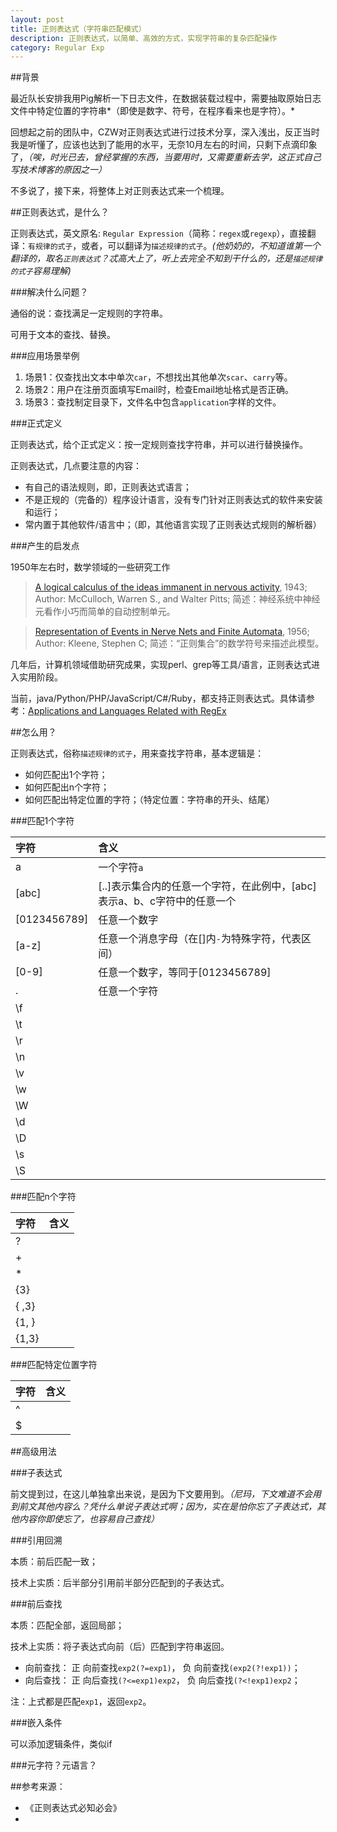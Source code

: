 ```yaml
---
layout: post
title: 正则表达式（字符串匹配模式）
description: 正则表达式，以简单、高效的方式，实现字符串的复杂匹配操作
category: Regular Exp
---
```


##背景

最近队长安排我用Pig解析一下日志文件，在数据装载过程中，需要抽取原始日志文件中特定位置的字符串*（即使是数字、符号，在程序看来也是字符）。*

回想起之前的团队中，CZW对正则表达式进行过技术分享，深入浅出，反正当时我是听懂了，应该也达到了能用的水平，无奈10月左右的时间，只剩下点滴印象了，*（唉，时光已去，曾经掌握的东西，当要用时，又需要重新去学，这正式自己写技术博客的原因之一）*

不多说了，接下来，将整体上对正则表达式来一个梳理。

##正则表达式，是什么？

正则表达式，英文原名: `Regular Expression`（简称：`regex`或`regexp`），直接翻译：`有规律的式子`，或者，可以翻译为`描述规律的式子`。*(他奶奶的，不知道谁第一个翻译的，取名`正则表达式`？忒高大上了，听上去完全不知到干什么的，还是`描述规律的式子`容易理解)*

###解决什么问题？

通俗的说：查找满足一定规则的字符串。

可用于文本的查找、替换。

###应用场景举例

1. 场景1：仅查找出文本中单次`car`，不想找出其他单次`scar`、`carry`等。
2. 场景2：用户在注册页面填写Email时，检查Email地址格式是否正确。
3. 场景3：查找制定目录下，文件名中包含`application`字样的文件。

###正式定义

正则表达式，给个正式定义：按一定规则查找字符串，并可以进行替换操作。

正则表达式，几点要注意的内容：

* 有自己的语法规则，即，正则表达式语言；
* 不是正规的（完备的）程序设计语言，没有专门针对正则表达式的软件来安装和运行；
* 常内置于其他软件/语言中；（即，其他语言实现了正则表达式规则的解析器）

###产生的启发点

1950年左右时，数学领域的一些研究工作

> [A logical calculus of the ideas immanent in nervous activity](http://cns-classes.bu.edu/cn550/Readings/mcculloch-pitts-43.pdf), 1943;
> Author: McCulloch, Warren S., and Walter Pitts;
> 简述：神经系统中神经元看作小巧而简单的自动控制单元。

> [Representation of Events in Nerve Nets and Finite Automata](http://www.dlsi.ua.es/~mlf/nnafmc/papers/kleene56representation.pdf), 1956;
> Author: Kleene, Stephen C;
> 简述：“正则集合”的数学符号来描述此模型。

几年后，计算机领域借助研究成果，实现perl、grep等工具/语言，正则表达式进入实用阶段。

当前，java/Python/PHP/JavaScript/C#/Ruby，都支持正则表达式。具体请参考：[Applications and Languages Related with RegEx](http://www.regular-expressions.info/tools.html)

##怎么用？

正则表达式，俗称`描述规律的式子`，用来查找字符串，基本逻辑是：

* 如何匹配出1个字符；
* 如何匹配出n个字符；
* 如何匹配出特定位置的字符；（特定位置：字符串的开头、结尾）

###匹配1个字符

|字符			|含义	|
|:--------------|:------|
|a				|一个字符`a`|
|[abc]			|[..]表示集合内的任意一个字符，在此例中，[abc]表示a、b、c字符中的任意一个|
|[0123456789]	|任意一个数字|
|[a-z]			|任意一个消息字母（在[]内`-`为特殊字符，代表区间）|
|[0-9]			|任意一个数字，等同于[0123456789]|
|.				|任意一个字符|
|\f				|		|
|\t				|		|
|\r				|		|
|\n				|		|
|\v				|		|
|\w				|		|
|\W				|		|
|\d				|		|
|\D				|		|
|\s				|		|
|\S				|		|



###匹配n个字符

|字符			|含义	|
|:--------------|:------|
|?				|		|
|+				|		|
|*				|		|
|{3}			|		|
|{ ,3}			|		|
|{1, }			|		|
|{1,3}			|		|


###匹配特定位置字符

|字符			|含义	|
|:--------------|:------|
|^				|		|
|$				|		|

##高级用法

###子表达式

前文提到过，在这儿单独拿出来说，是因为下文要用到。*（尼玛，下文难道不会用到前文其他内容么？凭什么单说子表达式啊；因为，实在是怕你忘了子表达式，其他内容你即使忘了，也容易自己查找）*

###引用回溯

本质：前后匹配一致；

技术上实质：后半部分引用前半部分匹配到的子表达式。




###前后查找

本质：匹配全部，返回局部；

技术上实质：将子表达式向前（后）匹配到字符串返回。

* 向前查找： 正 向前查找`exp2(?=exp1)`， 负 向前查找`(exp2(?!exp1))`；
* 向后查找： 正 向后查找`(?<=exp1)exp2`， 负 向后查找`(?<!exp1)exp2`；

注：上式都是匹配`exp1`，返回`exp2`。


###嵌入条件

可以添加逻辑条件，类似if

###元字符？元语言？




##参考来源：

* 《正则表达式必知必会》
* 

[NingG]:    http://ningg.github.com  "NingG"
